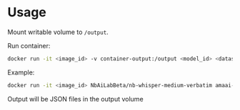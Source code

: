 # Usage
Mount writable volume to `/output`.

Run container:
```bash
docker run -it <image_id> -v container-output:/output <model_id> <dataset_id> <dataset_config_name> <dataset_split>
```

Example:
```bash
docker run -it <image_id> NbAiLabBeta/nb-whisper-medium-verbatim amaai-lab/DisfluencySpeech default train[:5]
```

Output will be JSON files in the output volume
